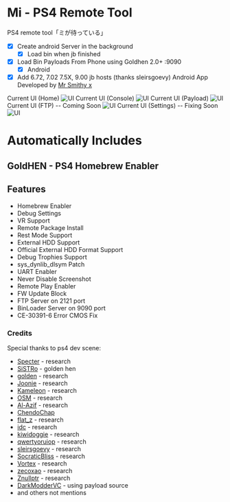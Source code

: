 # Mi - PS4 Remote Tool
PS4 remote tool「ミが待っている」

- [X] Create android Server in the background
  - [X] Load bin when jb finished
- [X] Load Bin Payloads From Phone using Goldhen 2.0+ :9090
  - [X] Android
- [X] Add 6.72, 7.02 7.5X, 9.00 jb hosts (thanks sleirsgoevy)
  Android App Developed by [Mr Smithy x](https://github.com/Mr-Smithyx)

Current UI (Home)
![UI](https://github.com/Mr-Smithy-x/Mi/raw/main/home.png "UI")
Current UI (Console)
![UI](https://github.com/Mr-Smithy-x/Mi/raw/main/console.png "UI")
Current UI (Payload)
![UI](https://github.com/Mr-Smithy-x/Mi/raw/main/payload.png "UI")
Current UI (FTP) -- Coming Soon
![UI](https://github.com/Mr-Smithy-x/Mi/raw/main/ftp.png "UI")
Current UI (Settings) -- Fixing Soon
![UI](https://github.com/Mr-Smithy-x/Mi/raw/main/setting.png "UI")

# Automatically Includes

## GoldHEN - PS4 Homebrew Enabler
## Features
- Homebrew Enabler
- Debug Settings
- VR Support
- Remote Package Install
- Rest Mode Support
- External HDD Support
- Official External HDD Format Support
- Debug Trophies Support
- sys_dynlib_dlsym Patch
- UART Enabler
- Never Disable Screenshot
- Remote Play Enabler
- FW Update Block
- FTP Server on 2121 port
- BinLoader Server on 9090 port
- CE-30391-6 Error CMOS Fix

### Credits

Special thanks to ps4 dev scene:
- [Specter](https://github.com/Cryptogenic) - research
- [SiSTRo](https://github.com/SiSTR0) - golden hen
- [golden](https://github.com/jogolden)  - research
- [Joonie](https://github.com/Joonie86) - research
- [Kameleon](https://github.com/KameleonReloaded) - research
- [OSM](https://github.com/OSM-Made)  - research
- [Al-Azif](https://github.com/Al-Azif)  - research
- [ChendoChap](https://github.com/ChendoChap)
- [flat_z](https://github.com/flatz)  - research
- [idc](https://github.com/idc)  - research
- [kiwidoggie](https://github.com/kiwidoggie)  - research
- [qwertyoruiop](https://twitter.com/qwertyoruiopz)  - research
- [sleirsgoevy](https://github.com/sleirsgoevy) - research
- [SocraticBliss](https://github.com/SocraticBliss) - research
- [Vortex](https://github.com/xvortex) - research
- [zecoxao](https://twitter.com/notzecoxao) - research
- [Znullptr](https://github.com/dmiller423) - research
- [DarkModderVC](https://github.com/DarkModderVC) - using payload source
-  and others not mentions